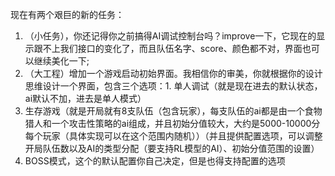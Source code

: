 现在有两个艰巨的新的任务：
1. （小任务），你还记得你之前搞得AI调试控制台吗？improve一下，它现在的显示跟不上我们接口的变化了，而且队伍名字、score、颜色都不对，界面也可以继续美化一下;
2. （大工程）增加一个游戏启动初始界面。我相信你的审美，你就根据你的设计思维设计一个界面，包含三个选项：1. 单人调试（就是现在进去的默认状态，ai默认不加，进去是单人模式）
2. 生存游戏（就是开局就有8支队伍（包含玩家），每支队伍的ai都是由一个食物猎人和一个攻击性策略的ai组成，并且初始分值较大，大约是5000-10000分每个玩家（具体实现可以在这个范围内随机））（并且提供配置选项，可以调整开局队伍数以及AI的类型分配（要支持RL模型的AI）、初始分值范围的设置）
3. BOSS模式，这个的默认配置你自己决定，但是也得支持配置的选项